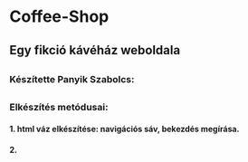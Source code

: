 # Coffee-Shop
##
## Egy fikció kávéház weboldala
##
### Készítette Panyik Szabolcs:
##
### Elkészítés metódusai:
#### 1. html váz elkészítése: navigációs sáv, bekezdés megírása.
#### 2. 
